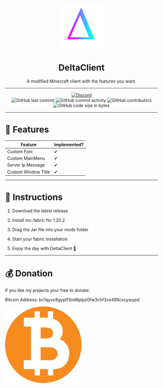 <p align="center">
<img src="./.readme-src/logo.png" alt="meteor-client-logo" width="30%"/>


<h1 align="center">DeltaClient</h1>
<p align="center">A modified Minecraft client with the features you want.</p>






---

<div align="center">
    <a href="https://discord.gg/kqANTp65d3"><img src="https://img.shields.io/discord/1176947514742681613?logo=discord" alt="Discord"/></a>
    <br>
    <img src="https://img.shields.io/github/last-commit/JustOfPlay/Delta" alt="GitHub last commit"/>
    <img src="https://img.shields.io/github/commit-activity/w/JustOfPlay/Delta" alt="GitHub commit activity"/>
    <img src="https://img.shields.io/github/contributors/JustOfPlay/Delta" alt="GitHub contributors"/>
    <br>
    <img src="https://img.shields.io/github/languages/code-size/JustOfPlay/Delta" alt="GitHub code size in bytes"/>
    
</div>

---















# 🤖 Features

| Feature             | Implemented? |
|---------------------|--------------|
| Custom Font         | ✔            |
| Custom MainMenu     | ✔            |
| Server Ip Message   | ✔            |
| Custom Window Title | ✔            |




---
# 👀 Instructions
1. Download the latest release

2. Install mc-fabric for 1.20.2

3. Drag the Jar file into your mods folder

4. Start your fabric installation

5. Enjoy the day with DeltaClient 💜
---
# 💰 Donation

If you like my projects your free to donate:

Bitcoin Address: bc1qyvc8gyplf3nd8plpz0fw3chf3vs499cxcywypd

<img src=".readme-src/btc.webp" alt="Bitcoin Donation" width="50%">

